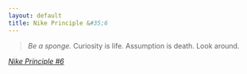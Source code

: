 ```yaml
---
layout: default
title: Nike Principle &#35;6
---
```


> *Be a sponge.*
> Curiosity is life.
> Assumption is death.
> Look around.

<cite><a href="http://www.fastcompany.com/magazine/148/artist-athlete-ceo.html">Nike Principle #6</a></cite>

